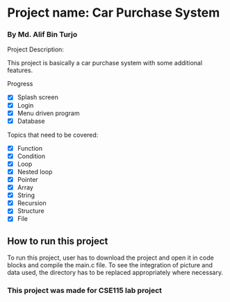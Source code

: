 

[comment]: <> (# CSE115L-8-car-purchase-2221876642)

# Project name: Car Purchase System
<h3> By Md. Alif Bin Turjo
</h3>

<p>Project Description:</p> This project is basically a car purchase system with some additional features.


Progress
- [x] Splash screen
- [x] Login
- [x] Menu driven program                              
- [x] Database

Topics that need to be covered:
- [x] Function
- [x] Condition
- [x] Loop
- [x] Nested loop
- [x] Pointer
- [x] Array
- [x] String
- [x] Recursion
- [x] Structure
- [x] File
<h2>How to run this project</h2>
To run this project, user has to download the project and open it in code blocks and compile the main.c file. To see the integration of picture and data used, the directory has to be replaced appropriately where necessary. 

<h3>This project was made for CSE115 lab project</h3>


